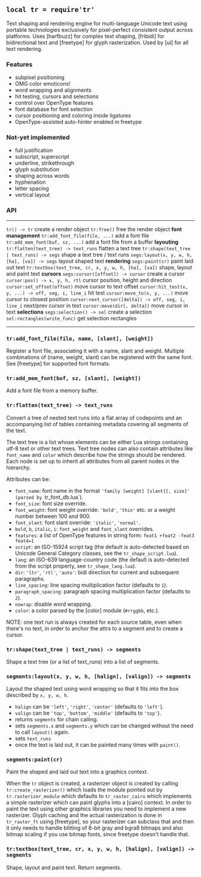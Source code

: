 
## `local tr = require'tr'`

Text shaping and rendering engine for multi-language Unicode text using
portable technologies exclusively for pixel-perfect consistent output
across platforms. Uses [harfbuzz] for complex text shaping, [fribidi] for
bidirectional text and [freetype] for glyph rasterization. Used by [ui]
for all text rendering.

### Features

  * subpixel positioning
  * OMG color emoticons!
  * word wrapping and alignments
  * hit testing, cursors and selections
  * control over OpenType features
  * font database for font selection
  * cursor positioning and coloring inside ligatures
  * OpenType-assisted auto-hinter enabled in freetype

### Not-yet implemented

  * full justification
  * subscript, superscript
  * underline, strikethrough
  * glyph substitution
  * shaping across words
  * hyphenation
  * letter spacing
  * vertical layout

### API

---------------------------------------------------- ------------------------------------
`tr() -> tr`                                         create a render object
`tr:free()`                                          free the render object
__font management__
`tr:add_font_file(file, ...)`                        add a font file
`tr:add_mem_font(buf, sz, ...)`                      add a font file from a buffer
__layouting__
`tr:flatten(text_tree) -> text_runs`                 flatten a text tree
`tr:shape(text_tree | text_runs) -> segs`            shape a text tree / text runs
`segs:layout(x, y, w, h, [ha], [va]) -> segs`        layout shaped text
__rendering__
`segs:paint(cr)`                                     paint laid out text
`tr:textbox(text_tree, cr, x, y, w, h, [ha], [va])`  shape, layout and paint text
__cursors__
`segs:cursor([offset]) -> cursor`                    create a cursor
`cursor:pos() -> x, y, h, rtl`                       cursor position, height and direction
`cursor:set_offset(offset)`                          move cursor to text offset
`cursor:hit_test(x, y, ...) -> off, seg, i, line_i`  hit test
`cursor:move_to(x, y, ...)`                          move cursor to closest position
`cursor:next_cursor([delta]) -> off, seg, i, line_i` next/prev cursor in text
`cursor:move(dir[, delta])`                          move cursor in text
__selections__
`segs:selection() -> sel`                            create a selection
`sel:rectangles(write_func)`                         get selection rectangles
---------------------------------------------------- ------------------------------------

### `tr:add_font_file(file, name, [slant], [weight])`

Register a font file, associating it with a name, slant and weight. Multiple
combinations of (name, weight, slant) can be registered with the same font.
See [freetype] for supported font formats.


### `tr:add_mem_font(buf, sz, [slant], [weight])`

Add a font file from a memory buffer.


### `tr:flatten(text_tree) -> text_runs`

Convert a tree of nested text runs into a flat array of codepoints and an
accompanying list of tables containing metadata covering all segments
of the text.

The text tree is a list whose elements can be either Lua strings containing
utf-8 text or other text trees. Text tree nodes can also contain attributes
like `font_name` and `color` which describe how the strings should be
rendered. Each node is set up to inherit all attributes from all parent nodes
in the hierarchy.

Attributes can be:

  * `font_name`: font name in the format `'family [weight] [slant][, size]'
  (parsed by `tr_font_db.lua`).
  * `font_size`: font size override.
  * `font_weight`: font weight override: `'bold'`, `'thin'` etc. or a weight
  number between 100 and 900.
  * `font_slant`: font slant override: `'italic'`, `'normal'`.
  * `bold`, `b`, `italic`, `i`: `font_weight` and `font_slant` overrides.
  * `features`: a list of OpenType features in string form:
  `feat1 +feat2 -feat3 feat4=1`
  * `script`: an ISO-15924 script tag (the default is auto-detected based on
  Unicode General Category classes, see the `tr_shape_script.lua`).
  * `lang`: an ISO-639 language-country code (the default is auto-detected
  from the script property, see `tr_shape_lang.lua`).
  * `dir`: `'ltr'`, `'rtl'`, `'auto'`: bidi direction for current and
  subsequent paragraphs.
  * `line_spacing`: line spacing multiplication factor (defaults to `1`).
  * `paragraph_spacing`: paragraph spacing multiplication factor (defaults to `2`).
  * `nowrap`: disable word wrapping.
  * `color`: a color parsed by the [color] module (`#rrggbb`, etc.).

NOTE: one text run is always created for each source table, even when there's
no text, in order to anchor the attrs to a segment and to create a cursor.


### `tr:shape(text_tree | text_runs) -> segments`

Shape a text tree (or a list of text_runs) into a list of segments.


### `segments:layout(x, y, w, h, [halign], [valign]) -> segments`

Layout the shaped text using word wrapping so that it fits into the box
described by `x, y, w, h`.

  * `halign` can be `'left'`, `'right'`, `'center'` (defaults to `'left'`).
  * `valign` can be `'top'`, `'bottom'`, `'middle'` (defaults to `'top'`).
  * returns `segments` for chain calling.
  * sets `segments.x` and `segments.y` which can be changed without the need
  to call `layout()` again.
  * sets `text_runs`
  * once the text is laid out, it can be painted many times with `paint()`.


### `segments:paint(cr)`

Paint the shaped and laid out text into a graphics context.

When the `tr` object is created, a rasterizer object is created by calling
`tr:create_rasterizer()` which loads the module pointed out by
`tr.rasterizer_module` which defaults to `tr_raster_cairo` which implements
a simple rasterizer which can paint glyphs into a [cairo] context. In order
to paint the text using other graphics libraries you need to implement a
new rasterizer. Glyph caching and the actual rasterization is done in
`tr_raster_ft` using [freetype], so your rasterizer can subclass that and
then it only needs to handle blitting of 8-bit gray and bgra8 bitmaps and
also bitmap scaling if you use bitmap fonts, since freetype doesn't handle
that.

### `tr:textbox(text_tree, cr, x, y, w, h, [halign], [valign]) -> segments`

Shape, layout and paint text. Return segments.
